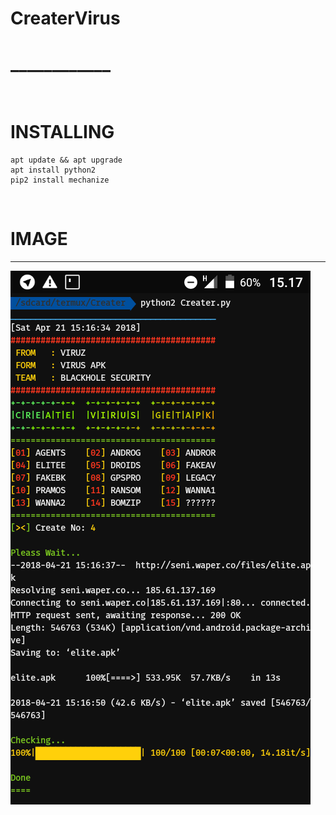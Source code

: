 # CreaterVirus
# ____________

<br>

# INSTALLING
```
apt update && apt upgrade
apt install python2
pip2 install mechanize
```

<br>

# IMAGE
--------------------------------
<img src="/.image/Creater.png"/>
